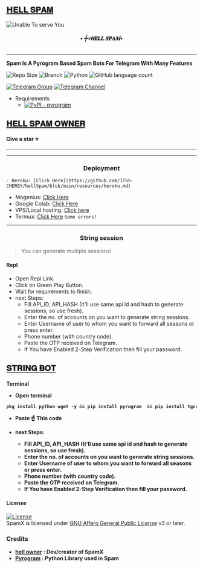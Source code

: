 <p align="center">
  
  ## [𝗛𝐄𝗟𝐋 𝐒𝐏𝐀𝐌](https://t.me/I_LOVE_YOU_MY_HEARTBEET)
  <img src="https://graph.org/file/90a3f772062a02e4ed9f5.jpg" alt="Unable To serve You">
</p>
<h6 align="center">
  <b>• ┽⍣𝗛𝐄𝗟𝐋 𝐒𝐏𝐀𝐌•</b>
</h6>

----

<b> Spam Is A Pyrogram Based Spam Bots For Telegram With Many Features </b>


![Repo Size](https://img.shields.io/github/repo-size/ITSS-CHEREY/hellSpam?&style=social&logo=github)
![Branch](https://img.shields.io/badge/Branch-main-white?&style=social&logo=github)
![Python](https://img.shields.io/badge/Python-v3.10-white?style=social&logo=python)
![GitHub language count](https://img.shields.io/github/languages/count/ITSS-CHEREY/hellSpam?&style=social&logo=hyper)

[![Telegram Group](https://img.shields.io/badge/Telegram-Group-white?&style=social&logo=telegram)](https://t.me/AdulT_R00M)
[![Telegram Channel](https://img.shields.io/badge/Telegram-Channel-white?&style=social&logo=telegram)](https://t.me/II_MY_HELL_LIFE_II)

 - Requirements
   - [![PyPI - pyrogram](https://img.shields.io/badge/pypi-pyrogram-informational)](https://pypi.org/project/pyrogram)  

## [𝐇𝐄𝐋𝐋 𝐒𝐏𝐀𝐌 𝐎𝐖𝐍𝐄𝐑](https://t.me/I_LOVE_YOU_MY_HEARTBEET)

<b> Give a star ⭐</b>

----

----

<h3 align="center">Deployment</h3>

    - Heroku: [Click Here](https://github.com/ITSS-CHEREY/hellSpam/blob/main/resources/heroku.md)


  - Mogenius: [Click Here](https://youtu.be/6XIjTbumJYY)
  - Google Colab: [Click Here](https://youtu.be/sYgy4_8i7c8)
  - VPS/Local hosting: [Click here](https://github.com/RiZoeLX/SpamX/blob/main/resources/local.md)
  - Termux: [Click Here](https://github.com/ITSS-CHEREY/hellSpam/blob/main/resources/termux.md) `Some errors!`

----

<h3 align="center">String session</h3>

> You can generate multiple sessions!

<h4>Repl</h4>

  * Open Repl Link.
  * Click on Green Play Button.
  * Wait for requirements to finish.
  * next Steps:
    * Fill API_ID, API_HASH (It'll use same api id and hash to generate sessions, so use fresh).
    * Enter the no. of accounts on you want to generate string sessions.
    * Enter Username of user to whom you want to forward all seasons or press enter.
    * Phone number (with country code).
    * Paste the OTP received on Telegram.
    * If You have Enabled 2-Step Verification then fill your password.





## [𝐒𝐓𝐑𝐈𝐍𝐆 𝐁𝐎𝐓](https://t.me/ANSH_MAKERBOT)


<h4>Terminal</4>

  * Open terminal

   ```python
pkg install python wget -y && pip install pyrogram  && pip install tgcrypto&& wget https://raw.githubusercontent.com/ITSS-CHEREY/hellSpam/main/multisess.py && python3 multisess.py
   ```
  * Paste ☝️ This code

  * next Steps:
     * Fill API_ID, API_HASH (It'll use same api id and hash to generate sessions, so use fresh).
     * Enter the no. of accounts on you want to generate string sessions.
     * Enter Username of user to whom you want to forward all seasons or press enter.
     * Phone number (with country code).
     * Paste the OTP received on Telegram.
     * If You have Enabled 2-Step Verification then fill your password.

<h4> License </h4>

[![License](https://www.gnu.org/graphics/gplv3-or-later.png)](LICENSE)   
SpamX is licensed under [GNU Affero General Public License](https://www.gnu.org/licenses/gplv3-or-later.pngl) v3 or later.

<h3>Credits</h3>

  - <b> [hell owner](https://github.com/ITSS-CHEREY) : Dev/creator of SpamX </b> 
  - <b> [Pyrogram](https://github.com/pyrogram/pyrogram) : Python Library used in Spam
